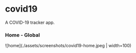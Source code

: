 # covid19

A COVID-19 tracker app.

### Home - Global
![home](./assets/screenshots/covid19-home.jpeg | width=100)

